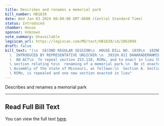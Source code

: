 ```yaml
---
title: Describes and renames a memorial park
bill_number: HB1839
date: Wed Jan 03 2024 00:00:00 GMT-0600 (Central Standard Time)
status: Introduced
chamber: House
sponsor: Unknown
vote_summary: Unavailable
legiscan_url: https://legiscan.com/MO/text/HB1839/id/2862098
draft: false
bill_text: "|\n  SECOND REGULAR SESSION\n  HOUSE BILL NO. 1839\n  102ND GENERAL ASSEMBLY\n\
  \  INTRODUCED BY REPRESENTATIVE UNSICKER.\n  3932H.01I DANARADEMANMILLER,ChiefClerk\n\
  \  AN ACT\n  To repeal section 253.110, RSMo, and to enact in lieu thereof one new\
  \ section relating to\n  renaming of a memorial park.\n  Be it enacted by the General\
  \ Assembly of the state of Missouri, as follows:\n  Section A. Section 253.110,\
  \ RSMo, is repealed and one new section enacted in lieu"
---
```

Describes and renames a memorial park

---

## Read Full Bill Text

You can view the full text [here](https://legiscan.com/MO/text/HB1839/id/2862098).
